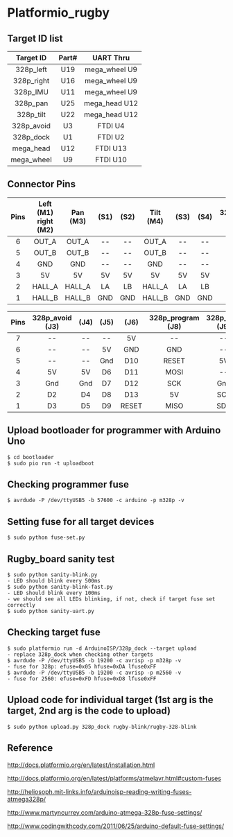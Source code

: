 # Platformio_rugby

## Target ID list
  
Target ID | Part# | UART Thru   |
:--------:|:-----:|:-----------:|
328p_left |  U19  |mega_wheel U9|
328p_right|  U16  |mega_wheel U9|
328p_IMU  |  U11  |mega_wheel U9|
328p_pan  |  U25  |mega_head U12|
328p_tilt |  U22  |mega_head U12|
328p_avoid|  U3   |FTDI U4      |
328p_dock |  U1   |FTDI U2      |
mega_head |  U12  |FTDI U13     |
mega_wheel|  U9   |FTDI U10     |

## Connector Pins 

Pins| Left (M1) right (M2)|Pan (M3) | (S1) | (S2) | Tilt (M4) | (S3) | (S4) | 328p_dock (J1)|
:--:|:-------------------:|:-------:|:----:|:----:|:---------:|:----:|:----:|:-------------:|
6   | OUT_A               | OUT_A   |  --  |  --  |  OUT_A    |  --  |  --  |  --           |
5   | OUT_B               | OUT_B   |  --  |  --  |  OUT_B    |  --  |  --  |  --           |
4   | GND                 | GND     |  --  |  --  |  GND      |  --  |  --  |  5V           |
3   | 5V                  | 5V      |  5V  |  5V  |  5V       |  5V  |  5V  |  Gnd          |
2   | HALL_A              | HALL_A  |  LA  |  LB  |  HALL_A   |  LA  |  LB  |  D5           |
1   | HALL_B              | HALL_B  |  GND |  GND |  HALL_B   |  GND |  GND |  D6           |

Pins| 328p_avoid (J3) | (J4) | (J5) | (J6) | 328p_program (J8) | 328p_IMU (J9) | mega_head (J10) | (J11) |        
:--:|:---------------:|:----:|:----:|:----:|:-----------------:|:-------------:|:---------------:|:-----:|
 7  |        --       |  --  | --   | 5V   |  --               |        --     |  --             | --    |
 6  |        --       |  --  | 5V   | GND  |  GND              |        --     |  --             | --    |
 5  |        --       |  --  | Gnd  | D10  |  RESET            |        5V     |  5V             | SCL   |
 4  |        5V       |  5V  | D6   | D11  |  MOSI             |        --     |  Gnd            | SDA   |
 3  |        Gnd      |  Gnd | D7   | D12  |  SCK              |        Gnd    |  SA0            | --    |
 2  |        D2       |  D4  | D8   | D13  |  5V               |        SCL    |  SA1            | GND   |
 1  |        D3       |  D5  | D9   | RESET|  MISO             |        SDA    |  SD2            | GND   |


## Upload bootloader for programmer with Arduino Uno
    $ cd bootloader
    $ sudo pio run -t uploadboot

## Checking programmer fuse
    $ avrdude -P /dev/ttyUSB5 -b 57600 -c arduino -p m328p -v

## Setting fuse for all target devices
    $ sudo python fuse-set.py

## Rugby_board sanity test 
    $ sudo python sanity-blink.py 
    - LED should blink every 500ms
    $ sudo python sanity-blink-fast.py 
    - LED should blink every 100ms
    - we should see all LEDs blinking, if not, check if target fuse set correctly
    $ sudo python sanity-uart.py

## Checking target fuse 
    $ sudo platformio run -d ArduinoISP/328p_dock --target upload
    - replace 328p_dock when checking other targets
    $ avrdude -P /dev/ttyUSB5 -b 19200 -c avrisp -p m328p -v
    - fuse for 328p: efuse=0x05 hfuse=0xDA lfuse0xFF
    $ avrdude -P /dev/ttyUSB5 -b 19200 -c avrisp -p m2560 -v
    - fuse for 2560: efuse=0xFD hfuse=0xD8 lfuse0xFF

## Upload code for individual target (1st arg is the target, 2nd arg is the code to upload)
    $ sudo python upload.py 328p_dock rugby-blink/rugby-328-blink 
    
## Reference 
  http://docs.platformio.org/en/latest/installation.html
  
  http://docs.platformio.org/en/latest/platforms/atmelavr.html#custom-fuses

  http://heliosoph.mit-links.info/arduinoisp-reading-writing-fuses-atmega328p/
  
  http://www.martyncurrey.com/arduino-atmega-328p-fuse-settings/
  
  http://www.codingwithcody.com/2011/06/25/arduino-default-fuse-settings/
